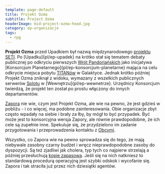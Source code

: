 ```yaml
---
template: page-default
title: Projekt Ozma
subtitle: Project Ozma
headerImage: mid-project-ozma-head.jpg
category: ep-organizacje
tags:
  - rpg
---
```

**Projekt Ozma** przed Upadkiem był nazwą międzynarodowego [projektu SETI](https://pl.wikipedia.org/Instytut_SETI). Po [Upadku]{pl/ep-upadek} na krótko stał się tematem debaty publicznej po odkryciu pierwszych [Wrót Pandoriańskich](#) jako inicjatywa [Konsorcjum Planetarnego]{pl/ep-konsorcjum-planetarne} mająca na celu odkrycie miejsca pobytu [TITANów](TITAN%C3%B3w) w Galaktyce. Jednak krótko później Projekt Ozma zniknął z widoku, wymazany z wszelkich publicznych serwerów [Splotu]((./Encyklopedia/Splot.md)) w [Wewnętrzu]{pl/ep-wewnetrze}. Urzędnicy Konsorcjum twierdzą, że projekt ten został po prostu włączony do innych departamentów.

[Zapora](Zapora.md "Konspiracja zwalczająca zagrożenia egzystencjalne - takie, które mogą zagrozić istnieniu gatunku ludzkiego") nie wie, czym jest Projekt Ozma, ale wie na pewno, że jest gdzieś w pobliżu - i co więcej, ma podobne zainteresowania. Obie organizacje zbyt często wpadały na siebie i brały za łby, by mógł to być przypadek. Być może jest to konsorcyjna wersja Zapory, ale równie prawdopodobne, że ich cele są zupełnie inne. Spekuluje się, że przydzielono im zadanie przygotowania i przeprowadzenia kontaktu z [Obcymi](Obcy).

Wszystko, co Zapora wie na pewno sprowadza się do tego, że mają niebywale zasobny czarny budżet i wręcz nieprawdopodobne zasoby do dyspozycji. Są też zjadliwi jak cholera, typ tych co najpierw strzelają a później przesłuchują [kopię zapasową](#). Jeśli się na nich natkniesz to standardową procedurą operacyjną jest szybki odskok i wycofanie się. Zapora i tak straciła już przez nich dziesiątki agentów.
